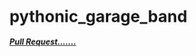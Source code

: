 # pythonic_garage_band


***[Pull Request.......](https://github.com/mhmadwrekat/pythonic-garage-band/pull/1)***